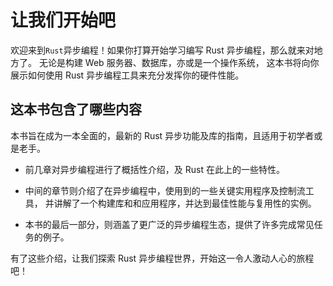 # 让我们开始吧

欢迎来到`Rust`异步编程！如果你打算开始学习编写 Rust 异步编程，那么就来对地方了。
无论是构建 Web 服务器、数据库，亦或是一个操作系统，
这本书将向你展示如何使用 Rust 异步编程工具来充分发挥你的硬件性能。

## 这本书包含了哪些内容

本书旨在成为一本全面的，最新的 Rust 异步功能及库的指南，且适用于初学者或是老手。

- 前几章对异步编程进行了概括性介绍，及 Rust 在此上的一些特性。

- 中间的章节则介绍了在异步编程中，使用到的一些关键实用程序及控制流工具，
  并讲解了一个构建库和和应用程序，并达到最佳性能与复用性的实例。

- 本书的最后一部分，则涵盖了更广泛的异步编程生态，提供了许多完成常见任务的例子。

有了这些介绍，让我们探索 Rust 异步编程世界，开始这一令人激动人心的旅程吧！
